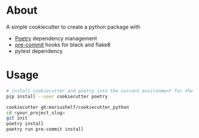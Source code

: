 # About

A simple cookiecutter to create a python package with

* [Poetry](https://poetry.eustace.io/) dependency management
* [pre-commit](https://pre-commit.com) hooks for black and flake8
* pytest dependency

# Usage

```bash
# install cookiecutter and poetry into the current environment for the current user
pip install --user cookiecutter poetry

cookiecutter gh:mariushelf/cookiecutter_python
cd <your_project_slug>
git init
poetry install
poetry run pre-commit install
```

